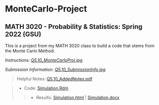 # MonteCarlo-Project
## MATH 3020 - Probability & Statistics: Spring 2022 (GSU)

This is a project from my MATH 3020 class to build a code that stems from the Monte Carlo Method.

*Instructions: [Q5.10_MonteCarloProj.jpg](https://github.com/WhySoPowerful/MonteCarlo-Project/blob/main/Q5.10_MonteCarloProj.jpg)*

*Submission Information: [Q5.10_SubmissionInfo.jpg](https://github.com/WhySoPowerful/MonteCarlo-Project/blob/main/Q5.10_SubmissionInfo.jpg)*

>Helpful Notes: [Q5.10_AddedNotes.pdf](https://github.com/WhySoPowerful/MonteCarlo-Project/blob/main/Q5.10_AddedNotes.pdf)

>* Code: [Simulation.Rdm](https://github.com/WhySoPowerful/MonteCarlo-Project/blob/main/Simulation.Rmd)
>>* Results: [Simulation.html](https://github.com/WhySoPowerful/MonteCarlo-Project/blob/main/Simulation.html) | [Simulation.docx](https://github.com/WhySoPowerful/MonteCarlo-Project/blob/main/Simulation.docx)

